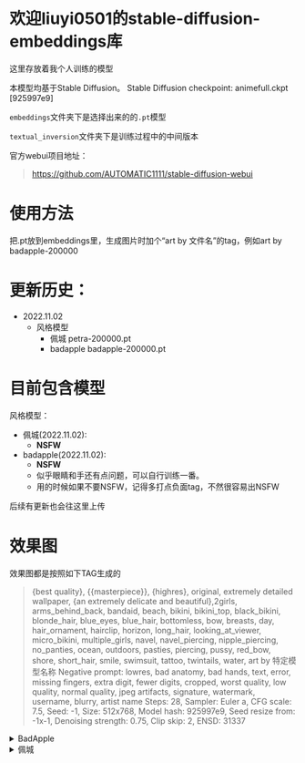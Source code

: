 # 欢迎liuyi0501的stable-diffusion-embeddings库

这里存放着我个人训练的模型

本模型均基于Stable Diffusion。
Stable Diffusion checkpoint: animefull.ckpt [925997e9]

`embeddings`文件夹下是选择出来的的`.pt`模型

`textual_inversion`文件夹下是训练过程中的中间版本

官方webui项目地址：
>https://github.com/AUTOMATIC1111/stable-diffusion-webui

# 使用方法

把.pt放到embeddings里，生成图片时加个“art by 文件名”的tag，例如art by badapple-200000
# 更新历史：
- 2022.11.02
  - 风格模型
    - 佩城 petra-200000.pt
    - badapple badapple-200000.pt
    
# 目前包含模型

风格模型：

- 佩城(2022.11.02):
  - **NSFW** 
- badapple(2022.11.02):
  - **NSFW**
  - 似乎眼睛和手还有点问题，可以自行训练一番。
  - 用的时候如果不要NSFW，记得多打点负面tag，不然很容易出NSFW

后续有更新也会往这里上传

# 效果图

效果图都是按照如下TAG生成的
>{best quality}, {{masterpiece}}, {highres}, original, extremely detailed wallpaper, {an extremely delicate and beautiful},2girls, arms_behind_back, bandaid, beach, bikini, bikini_top, black_bikini, blonde_hair, blue_eyes, blue_hair, bottomless, bow, breasts, day, hair_ornament, hairclip, horizon, long_hair, looking_at_viewer, micro_bikini, multiple_girls, navel, navel_piercing, nipple_piercing, no_panties, ocean, outdoors, pasties, piercing, pussy, red_bow, shore, short_hair, smile, swimsuit, tattoo, twintails, water, art by 特定模型名称
>Negative prompt: lowres, bad anatomy, bad hands, text, error, missing fingers, extra digit, fewer digits, cropped, worst quality, low quality, normal quality, jpeg artifacts, signature, watermark, username, blurry, artist name
>Steps: 28, Sampler: Euler a, CFG scale: 7.5, Seed: -1, Size: 512x768, Model hash: 925997e9, Seed resize from: -1x-1, Denoising strength: 0.75, Clip skip: 2, ENSD: 31337

<details>
  <summary>BadApple</summary>
  
  ![](https://github.com/liuyi0501/stable-diffusion-embeddings/raw/main/embeddings/badapple-200000.png)
</details>

<details>
  <summary>佩城</summary>
  
  ![](https://github.com/liuyi0501/stable-diffusion-embeddings/raw/main/embeddings/petra-200000.png)
</details>
